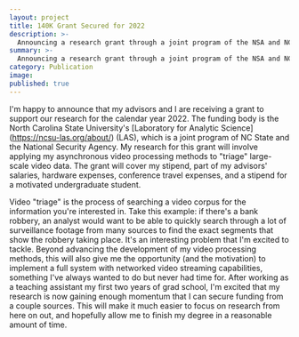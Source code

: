```yaml
---
layout: project
title: 140K Grant Secured for 2022
description: >-
  Announcing a research grant through a joint program of the NSA and NC State
summary: >-
  Announcing a research grant through a joint program of the NSA and NC State
category: Publication
image: 
published: true
---
```


I'm happy to announce that my advisors and I are receiving a grant to support our research for the calendar year 2022. The funding body is the North Carolina State University's [Laboratory for Analytic Science] (https://ncsu-las.org/about/) (LAS), which is a joint program of NC State and the National Security Agency. My research for this grant will involve applying my asynchronous video processing methods to "triage" large-scale video data. The grant will cover my stipend, part of my advisors' salaries, hardware expenses, conference travel expenses, and a stipend for a motivated undergraduate student. 

Video "triage" is the process of searching a video corpus for the information you're interested in. Take this example: if there's a bank robbery, an analyst would want to be able to quickly search through a lot of surveillance footage from many sources to find the exact segments that show the robbery taking place. It's an interesting problem that I'm excited to tackle. Beyond advancing the development of my video processing methods, this will also give me the opportunity (and the motivation) to implement a full system with networked video streaming capabilities, something I've always wanted to do but never had time for. After working as a teaching assistant my first two years of grad school, I'm excited that my research is now gaining enough momentum that I can secure funding from a couple sources. This will make it much easier to focus on research from here on out, and hopefully allow me to finish my degree in a reasonable amount of time.